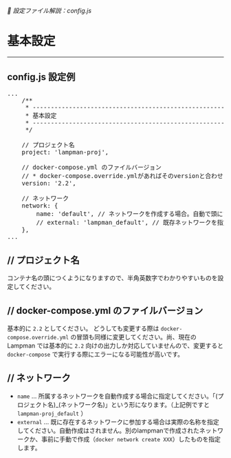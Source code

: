 ###### 📝 設定ファイル解説：config.js

# 基本設定
----------------------------------------------------------------------

## config.js 設定例
<pre class="cmd">
...
    /**
     * ---------------------------------------------------------------
     * 基本設定
     * ---------------------------------------------------------------
     */

    // プロジェクト名
    project: 'lampman-proj',

    // docker-compose.yml のファイルバージョン
    // * docker-compose.override.ymlがあればそのversionと合わせる必要あり
    version: '2.2',

    // ネットワーク
    network: {
        name: 'default', // ネットワークを作成する場合。自動で頭にプロジェクト名が付く
        // external: 'lampman_default', // 既存ネットワークを指定する場合は実際の名前（頭にプロジェクト名が付いた状態）のものを指定
    },
...
</pre>

## // プロジェクト名

コンテナ名の頭につくようになりますので、半角英数字でわかりやすいものを設定してください。

## // docker-compose.yml のファイルバージョン

基本的に `2.2` としてください。
どうしても変更する際は `docker-compose.override.yml` の冒頭も同様に変更してください。尚、現在の Lampman では基本的に `2.2` 向けの出力しか対応していませんので、変更すると `docker-compose` で実行する際にエラーになる可能性が高いです。

## // ネットワーク

- `name` ... 所属するネットワークを自動作成する場合に指定してください。「(プロジェクト名)_(ネットワーク名)」という形になります。（上記例ですと `lampman-proj_default` ）
- `external` ... 既に存在するネットワークに参加する場合は実際の名称を指定してください。自動作成はされません。別のlampmanで作成されたネットワークか、事前に手動で作成（`docker network create XXX`）したものを指定します。
